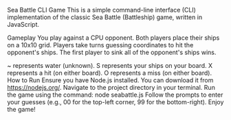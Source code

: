 Sea Battle CLI Game
This is a simple command-line interface (CLI) implementation of the classic Sea Battle (Battleship) game, written in JavaScript.

Gameplay
You play against a CPU opponent. Both players place their ships on a 10x10 grid. Players take turns guessing coordinates to hit the opponent's ships. The first player to sink all of the opponent's ships wins.

~ represents water (unknown).
S represents your ships on your board.
X represents a hit (on either board).
O represents a miss (on either board).
How to Run
Ensure you have Node.js installed. You can download it from https://nodejs.org/.
Navigate to the project directory in your terminal.
Run the game using the command:
node seabattle.js
Follow the prompts to enter your guesses (e.g., 00 for the top-left corner, 99 for the bottom-right).
Enjoy the game!